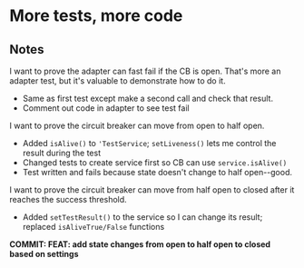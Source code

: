 # More tests, more code

## Notes

I want to prove the adapter can fast fail if the CB is open. That's more an adapter test, but it's valuable to demonstrate how to do it.

-  Same as first test except make a second call and check that result.
-  Comment out code in adapter to see test fail

I want to prove the circuit breaker can move from open to half open.

-  Added `isAlive()` to `'TestService`; `setLiveness()` lets me control the result during the test
-  Changed tests to create service first so CB can use `service.isAlive()`
-  Test written and fails because state doesn't change to half open--good.

I want to prove the circuit breaker can move from half open to closed after it reaches the success threshold.

-  Added `setTestResult()` to the service so I can change its result; replaced `isAliveTrue/False` functions

**COMMIT: FEAT: add state changes from open to half open to closed based on settings**
